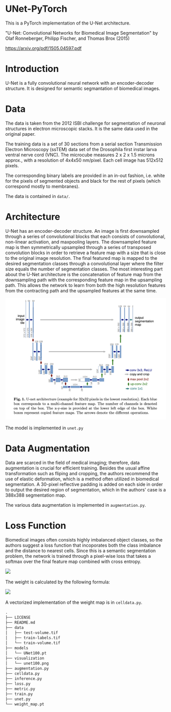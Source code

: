 # UNet-PyTorch

This is a PyTorch implementation of the U-Net architecture.

"U-Net: Convolutional Networks for Biomedical Image Segmentation" by Olaf Ronneberger, Philipp Fischer, and Thomas Brox (2015)

https://arxiv.org/pdf/1505.04597.pdf

# Introduction

U-Net is a fully convolutional neural network with an encoder-decoder structure. It is designed for semantic segmantation of biomedical images.

# Data

The data is taken from the 2012 ISBI challenge for segmentation of neuronal structures in electron microscopic stacks. It is the same data used in the original paper.

The training data is a set of 30 sections from a serial section Transmission Electron Microscopy (ssTEM) data set of the Drosophila first instar larva ventral nerve cord (VNC). The microcube measures 2 x 2 x 1.5 microns approx., with a resolution of 4x4x50 nm/pixel. Each cell image has 512x512 pixels.

The corresponding binary labels are provided in an in-out fashion, i.e. white for the pixels of segmented objects and black for the rest of pixels (which correspond mostly to membranes).

The data is contained in `data/`.

# Architecture

U-Net has an encoder-decoder structure. An image is first downsampled through a series of convolutional blocks that each consists of convolutional, non-linear activation, and maxpooling layers. The downsampled feature map is then symmetrically upsampled through a series of transposed convolution blocks in order to retrieve a feature map with a size that is close to the original image resolution. The final featured map is mapped to the desired segmentation classes through a convolutional layer where the filter size equals the number of segmentation classes. The most interesting part about the U-Net architecture is the concatenation of feature map from the downsampling path with the corresponding feature map in the upsampling path. This allows the network to learn from both the high resolution features from the contracting path and the upsampled features at the same time.

![alt text](https://github.com/hayashimasa/UNet-PyTorch/blob/main/image/unet_architecture.png?raw=true)

The model is implemented in `unet.py`

# Data Augmentation

Data are scarced in the field of medical imaging; therefore, data augmentation is crucial for efficient training. Besides the usual affine transformation such as fliping and cropping, the authors recommend the use of elastic deformation, which is a method often utilized in biomedical segmentation. A 30-pixel reflective padding is added on each side in order to output the desired region of segmentation, which in the authors' case is a 388x388 segmentation map.

The various data augmentation is implemented in `augmentation.py`.

# Loss Function

Biomedical images often consists highly imbalanced object classes, so the authors suggest a loss function that incoporates both the class imbalance and the distance to nearest cells. Since this is a semantic segmentation problem, the network is trained through a pixel-wise loss that takes a softmax over the final feature map combined with cross entropy.

<img src="https://render.githubusercontent.com/render/math?math=\large \sum_{x\in \Omega} w(x) log(p_{l(x)}(x))">

The weight is calculated by the following formula:

<img src="https://render.githubusercontent.com/render/math?math=\large w(x) = w_c(x) %2B w_0 \dot \exp(-\frac{(d_1(x) %2B d_2(x))^2}{2\sigma^2})">

A vectorized implementation of the weight map is in `celldata.py`.

```
.
├── LICENSE
├── README.md
├── data
│   ├── test-volume.tif
│   ├── train-labels.tif
│   └── train-volume.tif
├── models
│   └── UNet100.pt
├── visualization
│   └── unet100.png
├── augmentation.py
├── celldata.py
├── inference.py
├── loss.py
├── metric.py
├── train.py
├── unet.py
└── weight_map.pt
```


